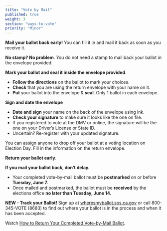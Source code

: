 ```yaml
---
title: "Vote by Mail"
published: true
weight: 3
section: "ways-to-vote"
priority: "Minor"
---
```


**Mail your ballot back early!** You can fill it in and mail it back as soon as you receive it. 

**No stamp? No problem**. You do not need a stamp to mail back your ballot in the envelope provided.

**Mark your ballot and seal it inside the envelope provided**. 
- **Follow the directions** on the ballot to mark your choices.
- **Check** that you are using the return envelope with your name on it.
- **Put** your ballot into the envelope & **seal**. Only 1 ballot in each envelope.

**Sign and date the envelope**
- **Date and sign** your name on the back of the envelope using ink.
- **Check your signature** to make sure it looks like the one on file.
 - If you registered to vote at the DMV or online, the signature will be the one on your Driver’s License or State ID.
 - Uncertain? Re-register with your updated signature.  

You can assign anyone to drop off your ballot at a voting location on Election Day. Fill in the information on the return envelope.  

**Return your ballot early**.

**If you mail your ballot back, don’t delay.**  
- Your completed vote-by-mail ballot must be **postmarked** on or before **Tuesday, June 7.**
- Once mailed and postmarked, the ballot must be **received** by the elections office **no later than Tuesday, June 14.**

**NEW - Track your Ballot!** Sign up at [wheresmyballot.sos.ca.gov](https://california.ballottrax.net/voter/) or call 800-345-VOTE (8683) to find out where your ballot is in the process and when it has been accepted. 

Watch [How to Return Your Completed Vote-by-Mail Ballot](https://www.google.com/url?q=https://www.youtube.com/watch?v%3DhFH3YZrhBag%26feature%3Dyoutu.be&sa=D&ust=1576113195433000&usg=AFQjCNGr5kb0Ft2GLwC551ertzTHTcQlHg).